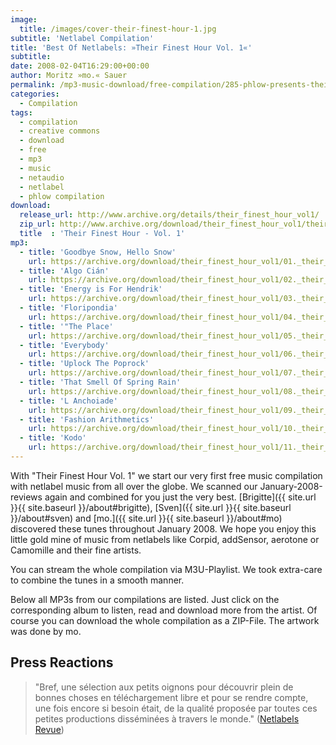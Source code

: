 ```yaml
---
image:
  title: /images/cover-their-finest-hour-1.jpg
subtitle: 'Netlabel Compilation'
title: 'Best Of Netlabels: »Their Finest Hour Vol. 1«'
subtitle: 
date: 2008-02-04T16:29:00+00:00
author: Moritz »mo.« Sauer
permalink: /mp3-music-download/free-compilation/285-phlow-presents-their-finest-hour-vol-1
categories:
  - Compilation
tags:
  - compilation
  - creative commons
  - download
  - free
  - mp3
  - music
  - netaudio
  - netlabel
  - phlow compilation
download:
  release_url: http://www.archive.org/details/their_finest_hour_vol1/
  zip_url: http://www.archive.org/download/their_finest_hour_vol1/their_finest_hour_vol1_vbr_mp3.zip
  title  : 'Their Finest Hour - Vol. 1'
mp3:
  - title: 'Goodbye Snow, Hello Snow'
    url: https://archive.org/download/their_finest_hour_vol1/01._their_finest_hour_vol_1-bobby_baby-bye_bye_snow_hello_snow_version_by_dof.mp3
  - title: 'Algo Cián'
    url: https://archive.org/download/their_finest_hour_vol1/02._their_finest_hour_vol_1-crisopa-algo_cin.mp3
  - title: 'Energy is For Hendrik'
    url: https://archive.org/download/their_finest_hour_vol1/03._their_finest_hour_vol_1-bliss-energy_is_for_henrik.mp3
  - title: 'Floripondia'
    url: https://archive.org/download/their_finest_hour_vol1/04._their_finest_hour_vol_1-cri-kong-floripondia.mp3
  - title: '"The Place'
    url: https://archive.org/download/their_finest_hour_vol1/05._their_finest_hour_vol_1-superbus-the_place.mp3
  - title: 'Everybody'
    url: https://archive.org/download/their_finest_hour_vol1/06._their_finest_hour_vol_1-muji_ghostape-everybody.mp3
  - title: 'Uplock The Poprock'
    url: https://archive.org/download/their_finest_hour_vol1/07._their_finest_hour_vol_1-aqua_luminus_iii.-uplock_the_poprock.mp3
  - title: 'That Smell Of Spring Rain'
    url: https://archive.org/download/their_finest_hour_vol1/08._their_finest_hour_vol_1-vim-that_smell_of_spring_rain.mp3
  - title: 'L Anchoiade'
    url: https://archive.org/download/their_finest_hour_vol1/09._their_finest_hour_vol_1-volfoniq__disrupt___bo_marley-lanchoade.mp3
  - title: 'Fashion Arithmetics'
    url: https://archive.org/download/their_finest_hour_vol1/10._their_finest_hour_vol_1-bluermutt-fashion_arithmetics.mp3
  - title: 'Kodo'
    url: https://archive.org/download/their_finest_hour_vol1/11._their_finest_hour_vol_1-le_mpris-kodo.mp3https://archive.org/download/their_finest_hour_vol1/12._their_finest_hour_vol_1-the_raincoated_man-outro.mp3
---
```

With "Their Finest Hour Vol. 1" we start our very first free music compilation with netlabel music from all over the globe. We scanned our January-2008-reviews again and combined for you just the very best. [Brigitte]({{ site.url }}{{ site.baseurl }}/about#brigitte), [Sven]({{ site.url }}{{ site.baseurl }}/about#sven) and [mo.]({{ site.url }}{{ site.baseurl }}/about#mo) discovered these tunes throughout January 2008. We hope you enjoy this little gold mine of music from netlabels like Corpid, addSensor, aerotone or Camomille and their fine artists.<!--more-->

<!--mp3links-->

You can stream the whole compilation via M3U-Playlist. We took extra-care to combine the tunes in a smooth manner.

Below all MP3s from our compilations are listed. Just click on the corresponding album to listen, read and download more from the artist. Of course you can download the whole compilation as a ZIP-File. The artwork was done by mo.

## Press Reactions

> "Bref, une sélection aux petits oignons pour découvrir plein de bonnes choses en téléchargement libre et pour se rendre compte, une fois encore si besoin était, de la qualité proposée par toutes ces petites productions disséminées à travers le monde." ([Netlabels Revue](http://netlabelsrevue.blogspot.com/2008/02/phlow-presents-their-finest-hour-vol1.html))

